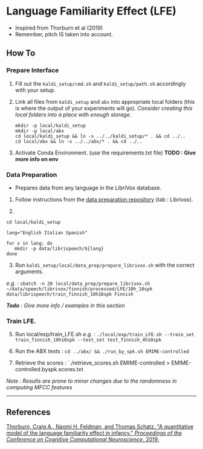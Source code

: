 # Language Familiarity Effect (LFE)

- Inspired from Thorburn et al (2019)
- Remember, pitch IS taken into account.


## How To 

### Prepare Interface

1. Fill out the `kaldi_setup/cmd.sh` and `kaldi_setup/path.sh` accordingly with your setup.

2. Link all files from `kaldi_setup` and `abx` into appropriate local folders (this is where the output of your experiments will go). *Consider creating this local folders into a place with enough storage*.
   ```
   mkdir -p local/kaldi_setup
   mkdir -p local/abx
   cd local/kaldi_setup && ln -s ../../kaldi_setup/* . && cd ../..
   cd local/abx && ln -s ../../abx/* . && cd ../..
   ```

3. Activate Conda Environment.  (use the requirements.txt file)
   __TODO : Give more info on env__

### Data Preparation

* Prepares data from any language in the LibriVox database. 

1. Follow instructions from the [data preparation repository](https://github.com/maureendss/data_preparation) (tab : Librivox).

2.
```
cd local/kaldi_setup

lang="English Italian Spanish"

for x in lang; do
   mkdir -p data/librispeech/${lang}
done

```
3. Run `kaldi_setup/local/data_prep/prepare_librivox.sh` with the correct arguments.
 
*e.g.* : `sbatch -n 20 local/data_prep/prepare_librivox.sh ~/data/speech/librivox/finnish/processed/LFE/10h_10spk data/librispeech/train_finnish_10h10spk Finnish`  

*__Todo__ : Give more info / examples in this section*

### Train LFE. 


5. Run local/exp/train_LFE.sh
   *e.g.* : `./local/exp/train_LFE.sh --train_set train_finnish_10h10spk --test_set test_finnish_4h10spk`

6. Run the ABX tests : `cd ../abx/ && ./run_by_spk.sh EMIME-controlled`

7. Retrieve the scores : `./retrieve_scores.sh EMIME-controlled > EMIME-controlled.byspk.scores.txt

*Note : Results are prone to minor changes due to the randomness in computing MFCC features*

--------------------

## References

[Thorburn, Craig A., Naomi H. Feldman, and Thomas Schatz. "A quantitative model of the language familiarity effect in infancy." *Proceedings of the Conference on Cognitive Computational Neuroscience*. 2019.](https://www.semanticscholar.org/paper/A-quantitative-model-of-the-language-familiarity-in-Thorburn-Feldman/120328aabaa4570ea6dc6278d537671c7b2d30c7?p2df)
